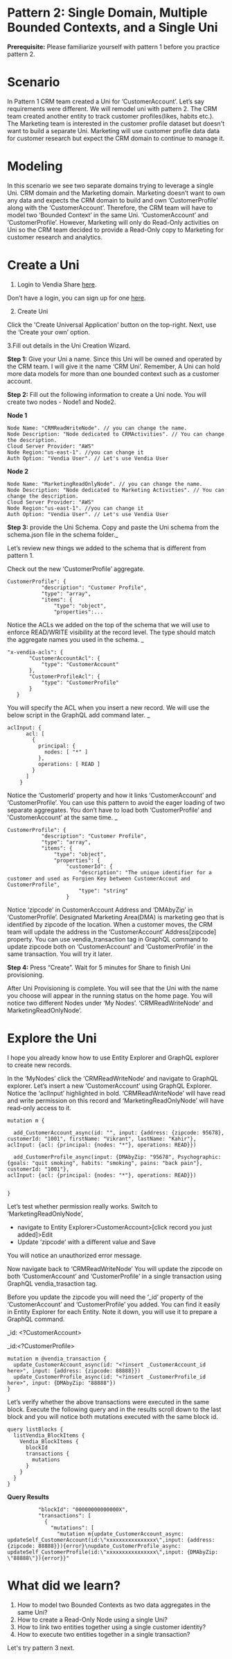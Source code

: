 # Pattern 2: Single Domain, Multiple Bounded Contexts, and a Single Uni

**Prerequisite:** Please familiarize yourself with pattern 1 before you practice pattern 2.


# Scenario

In Pattern 1 CRM team created a Uni for ‘CustomerAccount’. Let’s say requirements were different. We will remodel uni with pattern 2. The CRM team created another entity to track customer profiles(likes, habits etc.). The Marketing team is interested in the customer profile dataset but doesn't want to build a separate Uni. Marketing will use customer profile data data for customer research but expect the CRM domain to continue to manage it.


# Modeling

In this scenario we see two separate domains trying to leverage a single Uni. CRM domain and the Marketing domain. Marketing doesn’t want to own any data and expects the CRM domain to build and own ‘CustomerProfile’ along with the ‘CustomerAccount’. Therefore, the CRM team will have to model two ‘Bounded Context’ in the same Uni. ‘CustomerAccount’ and ‘CustomerProfile’. However, Marketing will only do Read-Only activities on Uni so the CRM team decided to provide a Read-Only copy to Marketing for customer research and analytics. 


# Create a Uni

1. Login to Vendia Share [here](https://share.vendia.net/login). 

  Don’t have a login, you can sign up for one [here](https://share.vendia.net/). 

2. Create Uni

  Click the 'Create Universal Application' button on the top-right. Next, use the ‘Create your own’ option. 

3.Fill out details in the Uni Creation Wizard. 

   **Step 1:** Give your Uni a name. Since this Uni will be owned and operated by the CRM team. I will give it the name ‘CRM Uni’. Remember, A Uni can hold more data models for more than one bounded context such as a customer account. 

   **Step 2:** Fill out the following information to create a Uni node. You will create two nodes - Node1 and Node2. 

**Node 1**
```
Node Name: "CRMReadWriteNode". // you can change the name.
Node Description: "Node dedicated to CRMActivities". // You can change the description.
Cloud Server Provider: "AWS"
Node Region:"us-east-1". //you can change it
Auth Option: "Vendia User". // Let's use Vendia User
```

**Node 2**
```
Node Name: "MarketingReadOnlyNode". // you can change the name.
Node Description: "Node dedicated to Marketing Activities". // You can change the description.
Cloud Server Provider: "AWS"
Node Region:"us-east-1". //you can change it
Auth Option: "Vendia User". // Let's use Vendia User
```

  **Step 3:** provide the Uni Schema. Copy and paste the Uni schema from the schema.json file in the schema folder._

Let’s review new things we added to the schema that is different from pattern 1. 

Check out the new ‘CustomerProfile’ aggregate.


```
CustomerProfile": {
           "description": "Customer Profile",
           "type": "array",
           "items": {
               "type": "object",
               "properties":...
```


Notice the ACLs we added on the top of the schema that we will use to enforce READ/WRITE visibility at the record level. The type should match the aggregate names you used in the schema. _


```
"x-vendia-acls": {
       "CustomerAccountAcl": {
           "type": "CustomerAccount"
       },
       "CustomerProfileAcl": {
           "type": "CustomerProfile"
       }
   }

```

You will specify the ACL when you insert a new record.  We will use the below script in the GraphQL add command later. _

```
aclInput: {
      acl: [
        {
          principal: {
            nodes: [ "*" ]
          },
          operations: [ READ ]
        }
      ]
    }

```

Notice the ‘CustomerId’ property  and how it links ‘CustomerAccount’ and ‘CustomerProfile’. You can use this pattern to avoid the eager loading of two separate aggregates. You don’t have to load both ‘CustomerProfile’ and 'CustomerAccount’ at the same time. _


```
CustomerProfile": {
           "description": "Customer Profile",
           "type": "array",
           "items": {
               "type": "object",
               "properties": {
                   "customerId": {
                       "description": "The unique identifier for a customer and used as Forgien Key between CustomerAccout and CustomerProfile",
                       "type": "string"
                   }

```

Notice ‘zipcode’ in CustomerAccount Address and ‘DMAbyZip’ in ‘CustomerProfile’. Designated Marketing Area(DMA) is marketing geo that is identified by zipcode of the location. When a customer moves, the CRM team will update the address in the ‘CustomerAccount’ Address[zipcode] property. You can use vendia_transaction tag in GraphQL command to update zipcode both on ‘CustomerAccount’ and ‘CustomerProfile’ in the same transaction. You will try it later.

  **Step 4:** Press “Create”. Wait for 5 minutes for Share to finish Uni provisioning. 

 After Uni Provisioning is complete. You will see that the Uni with the name you choose will appear in the running status on the home page. You will notice two different Nodes under ‘My Nodes’. ‘CRMReadWriteNode’ and MarketingReadOnlyNode’. 

# Explore the Uni

I hope you already know how to use Entity Explorer and GraphQL explorer to create new records. 

In the ‘MyNodes’ click the ‘CRMReadWriteNode’ and navigate to GraphQL explorer. Let’s insert a new ‘CustomerAccount’ using GraphQL Explorer. Notice the ‘aclInput’ highlighted in bold. ‘CRMReadWriteNode’ will have read and write permission on this record and ‘MarketingReadOnlyNode’ will have read-only access to it. 


```
mutation m {

  add_CustomerAccount_async(id: "", input: {address: {zipcode: 95678}, customerId: "1001", firstName: "Vikrant", lastName: "Kahir"}, 
aclInput: {acl: {principal: {nodes: "*"}, operations: READ}})

  add_CustomerProfile_async(input: {DMAbyZip: "95678", Psychographic: {goals: "quit smoking", habits: "smoking", pains: "back pain"}, customerId: "1001"}, 
aclInput: {acl: {principal: {nodes: "*"}, operations: READ}})


}
```


Let’s test whether permission really works. Switch to ‘MarketingReadOnlyNode’, 


* navigate to Entity Explorer>CustomerAccount>[click record you just added]>Edit
* Update ‘zipcode’ with a different value and Save

You will notice an unauthorized error message. 

Now navigate back to ‘CRMReadWriteNode’ You will update the zipcode on both ‘CustomerAccount’ and ‘CustomerProfile’ in a single transaction using GraphQL vendia_trasaction tag. 

Before you update the zipcode you will need the ‘_id’ property of the ‘CustomerAccount’ and ‘CustomerProfile’ you added. You can find it easily in Entity Explorer for each Entity. Note it down, you will use it to prepare a GraphQL command. 

_id: &lt;?CustomerAccount>

_id:&lt;?CustomerProfile>


```
mutation m @vendia_transaction {
  update_CustomerAccount_async(id: "<?insert _CustomerAccount_id here>", input: {address: {zipcode: 88888}})
  update_CustomerProfile_async(id: "<?insert _CustomerProfile_id here>", input: {DMAbyZip: "88888"})
}

```

Let’s verify whether the above transactions were executed in the same block. Execute the following query and in the results scroll down to the last block and you will notice both mutations executed with the same block id. 


```
query listBlocks {
  listVendia_BlockItems {
    Vendia_BlockItems {
      blockId
      transactions {
        mutations
      }
    }
  }
}
```


**Query Results**


```
          "blockId": "00000000000000X",
          "transactions": [
            {
              "mutations": [
                "mutation m{update_CustomerAccount_async: updateSelf_CustomerAccount(id:\"xxxxxxxxxxxxxxxx\",input: {address: {zipcode: 88888}}){error}\nupdate_CustomerProfile_async: updateSelf_CustomerProfile(id:\"xxxxxxxxxxxxxxxx\",input: {DMAbyZip: \"88888\"}){error}}"

```

# What did we learn?

1. How to model two Bounded Contexts as two data aggregates in the same Uni?
2. How to create a Read-Only Node using a single Uni?
3. How to link two entities together using a single customer identity?
4. How to execute two entities together in a single transaction?

Let's try pattern 3 next. 
